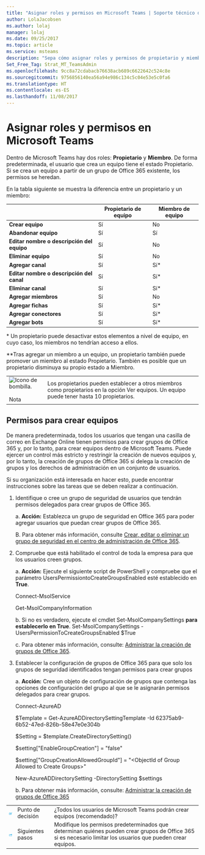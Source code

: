 ```yaml
---
title: "Asignar roles y permisos en Microsoft Teams | Soporte técnico de Microsoft"
author: LolaJacobsen
ms.author: lolaj
manager: lolaj
ms.date: 09/25/2017
ms.topic: article
ms.service: msteams
description: "Sepa cómo asignar roles y permisos de propietario y miembro de equipo en Microsoft Teams, incluidos permisos para crear equipos."
Set_Free_Tag: Strat_MT_TeamsAdmin
ms.openlocfilehash: 9cc8a72cdabacb76638acb689c6622642c524c8e
ms.sourcegitcommit: 9756856140ea56a94e986c134c5c04e53e5c0fa6
ms.translationtype: HT
ms.contentlocale: es-ES
ms.lasthandoff: 11/08/2017
---
```

<a name="assign-roles-and-permissions-in-microsoft-teams"></a>Asignar roles y permisos en Microsoft Teams
===============================================

Dentro de Microsoft Teams hay dos roles: **Propietario** y **Miembro**. De forma predeterminada, el usuario que crea un equipo tiene el estado Propietario. Si se crea un equipo a partir de un grupo de Office 365 existente, los permisos se heredan.

En la tabla siguiente se muestra la diferencia entre un propietario y un miembro:

|  |Propietario de equipo  |Miembro de equipo  |
|---------|---------|---------|
|**Crear equipo**     |Sí        |No         |
|**Abandonar equipo**     |Sí         |Sí         |
|**Editar nombre o descripción del equipo**      |Sí         |No         |
|**Eliminar equipo**      |Sí         |No         |
|**Agregar canal**      |Sí         |Sí*         |
|**Editar nombre o descripción del canal**      |Sí         |Sí*         |
|**Eliminar canal**      |Sí         |Sí*         |
|**Agregar miembros**      |Sí         |No         |
|**Agregar fichas**      |Sí         |Sí*         |
|**Agregar conectores**      |Sí         |Sí*         |
|**Agregar bots**      |Sí         |Sí*         |
\* Un propietario puede desactivar estos elementos a nivel de equipo, en cuyo caso, los miembros no tendrían acceso a ellos.

\*\*Tras agregar un miembro a un equipo, un propietario también puede promover un miembro al estado Propietario. También es posible que un propietario disminuya su propio estado a Miembro.

| | |
|---------|---------|
|![Icono de bombilla.](media/Assign_roles_and_permissions_in_Microsoft_Teams_image1.png) <br></br>Nota     |Los propietarios pueden establecer a otros miembros como propietarios en la opción Ver equipos. Un equipo puede tener hasta 10 propietarios.         |

<a name="permissions-to-create-teams"></a>Permisos para crear equipos
---------------------------

De manera predeterminada, todos los usuarios que tengan una casilla de correo en Exchange Online tienen permisos para crear grupos de Office 365 y, por lo tanto, para crear equipos dentro de Microsoft Teams. Puede ejercer un control más estricto y restringir la creación de nuevos equipos y, por lo tanto, la creación de grupos de Office 365 si delega la creación de grupos y los derechos de administración en un conjunto de usuarios.

Si su organización está interesada en hacer esto, puede encontrar instrucciones sobre las tareas que se deben realizar a continuación.

1.  Identifique o cree un grupo de seguridad de usuarios que tendrán permisos delegados para crear grupos de Office 365.

    a.  **Acción:** Establezca un grupo de seguridad en Office 365 para poder agregar usuarios que puedan crear grupos de Office 365.

    B. Para obtener más información, consulte [Crear, editar o eliminar un grupo de seguridad en el centro de administración de Office 365](https://support.office.com/article/Create-edit-or-delete-a-security-group-in-the-Office-365-admin-center-55c96b32-e086-4c9e-948b-a018b44510cb).

2.  Compruebe que está habilitado el control de toda la empresa para que los usuarios creen grupos.

    a.  **Acción:** Ejecute el siguiente script de PowerShell y compruebe que el parámetro UsersPermissiontoCreateGroupsEnabled esté establecido en **True**.

    Connect-MsolService

    Get-MsolCompanyInformation

    b.  Si no es verdadero, ejecute el cmdlet Set-MsolCompanySettings **para establecerlo en True**.
Set-MsolCompanySettings -UsersPermissionToCreateGroupsEnabled $True

    c. Para obtener más información, consulte: [Administrar la creación de grupos de Office 365](https://support.office.com/en-us/article/Manage-Office-365-Group-Creation-4c46c8cb-17d0-44b5-9776-005fced8e618?ui=en-US&rs=en-001&ad=US#checkclevelsettings).

3.  Establecer la configuración de grupos de Office 365 para que solo los grupos de seguridad identificados tengan permisos para crear grupos

    a.  **Acción:** Cree un objeto de configuración de grupos que contenga las opciones de configuración del grupo al que se le asignarán permisos delegados para crear grupos. 

    Connect-AzureAD

    $Template = Get-AzureADDirectorySettingTemplate -Id 62375ab9-6b52-47ed-826b-58e47e0e304b

    $Setting = $template.CreateDirectorySetting()

    $setting["EnableGroupCreation"] = "false"

    $setting["GroupCreationAllowedGroupId"] = "&lt;ObjectId of Group Allowed to Create Groups>"

    New-AzureADDirectorySetting -DirectorySetting $settings

    b. Para obtener más información, consulte: [Administrar la creación de grupos de Office 365](https://support.office.com/en-us/article/Manage-Office-365-Group-Creation-4c46c8cb-17d0-44b5-9776-005fced8e618?ui=en-US&rs=en-US&ad=US#step3)


||||
|---------|---------|---------|
| ![Icono de Punto de decisión.](media/Assign_roles_and_permissions_in_Microsoft_Teams_image2.png)     |Punto de decisión         |¿Todos los usuarios de Microsoft Teams podrán crear equipos (recomendado)?         |
| ![Icono de Siguientes pasos.](media/Assign_roles_and_permissions_in_Microsoft_Teams_image3.png)    |Siguientes pasos         |Modifique los permisos predeterminados que determinan quiénes pueden crear grupos de Office 365 si es necesario limitar los usuarios que pueden crear equipos.         |
